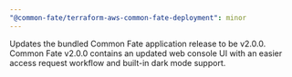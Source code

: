 ```yaml
---
"@common-fate/terraform-aws-common-fate-deployment": minor
---
```


Updates the bundled Common Fate application release to be v2.0.0. Common Fate v2.0.0 contains an updated web console UI with an easier access request workflow and built-in dark mode support.
